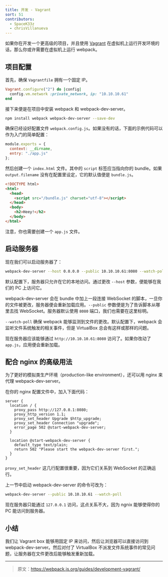 ```yaml
---
title: 开发 - Vagrant
sort: 51
contributors:
  - SpaceK33z
  - chrisVillanueva
---
```


如果你在开发一个更高级的项目，并且使用 [Vagrant](https://www.vagrantup.com/) 在虚拟机上运行开发环境的话，那么你或许需要在虚拟机上运行 webpack。

## 项目配置

首先，确保 `Vagrantfile` 拥有一个固定 IP。

```ruby
Vagrant.configure("2") do |config|
  config.vm.network :private_network, ip: "10.10.10.61"
end
```

接下来便是在项目中安装 webpack 和 webpack-dev-server。

```bash
npm install webpack webpack-dev-server --save-dev
```

确保已经设好配置文件 `webpack.config.js`。如果没有的话，下面的示例代码可以作为入门的简单配置：

```js
module.exports = {
  context: __dirname,
  entry: "./app.js"
};
```

然后创建一个 `index.html` 文件。其中的 `script` 标签应当指向你的 bundle。如果 `output.filename` 没有在配置里设定，它的默认值便是 `bundle.js`。

```html
<!DOCTYPE html>
<html>
  <head>
    <script src="/bundle.js" charset="utf-8"></script>
  </head>
  <body>
    <h2>Heey!</h2>
  </body>
</html>
```

注意，你也需要创建一个 `app.js` 文件。

## 启动服务器

现在我们可以启动服务器了：

```bash
webpack-dev-server --host 0.0.0.0 --public 10.10.10.61:8080 --watch-poll
```

默认配置下，服务器只允许在它的本地访问。通过更改 `--host` 参数，便能够在我们的 PC 上访问它。

webpack-dev-server 会在 bundle 中加上一段连接 WebSocket 的脚本，一旦你的文件被更改，服务器便会重新加载应用。`--public` 参数便是为了告诉脚本从哪里去找 WebSocket。服务器默认使用 `8080` 端口，我们也需要在这里标明。

`--watch-poll` 确保 webpack 能够监测到文件的更改。默认配置下，webpack 会监听文件系统触发的相关事件，但是 VirtualBox 总会有这样或那样的问题。

现在服务器应该能够通过 `http://10.10.10.61:8080` 访问了。如果你改动了 `app.js`，应用便会重新加载。

## 配合 nginx 的高级用法

为了更好的模拟类生产环境（production-like environment），还可以用 nginx 来代理 webpack-dev-server。

在你的 nginx 配置文件中，加入下面代码：

```nginx
server {
  location / {
    proxy_pass http://127.0.0.1:8080;
    proxy_http_version 1.1;
    proxy_set_header Upgrade $http_upgrade;
    proxy_set_header Connection "upgrade";
    error_page 502 @start-webpack-dev-server;
  }

  location @start-webpack-dev-server {
    default_type text/plain;
    return 502 "Please start the webpack-dev-server first.";
  }
}
```

`proxy_set_header` 这几行配置很重要，因为它们关系到 WebSocket 的正确运行。

上一节中启动 webpack-dev-server 的命令可改为：

```bash
webpack-dev-server --public 10.10.10.61 --watch-poll
```

现在服务器只能通过 `127.0.0.1` 访问，这点关系不大，因为 ngnix 能够使得你的 PC 能访问到服务器。

## 小结

我们让 Vagrant box 能够用固定 IP 来访问，然后让浏览器可以直接访问到 webpack-dev-server。然后对付了 VirtualBox 不派发文件系统事件的常见问题，让服务器在文件更改后能够触发重新加载。

***

> 原文：https://webpack.js.org/guides/development-vagrant/
